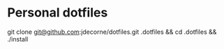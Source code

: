 # Personal dotfiles

git clone git@github.com:jdecorne/dotfiles.git .dotfiles && cd .dotfiles && ./install
